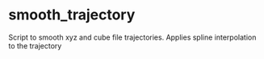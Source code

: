 # smooth_trajectory
Script to smooth xyz and cube file trajectories. Applies spline interpolation to the trajectory
